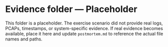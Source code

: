 # Evidence folder — Placeholder

This folder is a placeholder. The exercise scenario did not provide real logs, PCAPs, timestamps, or system-specific evidence. If real evidence becomes available, place it here and update `postmortem.md` to reference the actual file names and paths.
